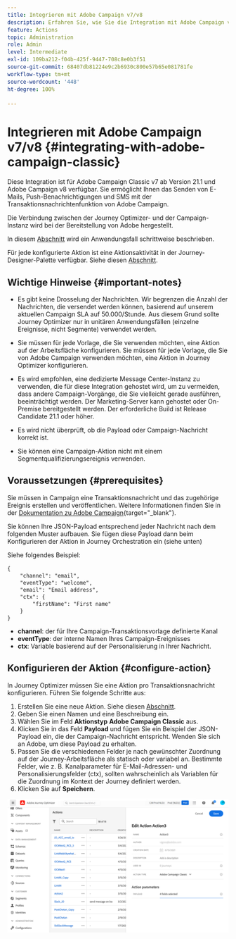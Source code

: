 ```yaml
---
title: Integrieren mit Adobe Campaign v7/v8
description: Erfahren Sie, wie Sie die Integration mit Adobe Campaign v7/v8 durchführen.
feature: Actions
topic: Administration
role: Admin
level: Intermediate
exl-id: 109ba212-f04b-425f-9447-708c8e0b3f51
source-git-commit: 68407db81224e9c2b6930c800e57b65e081781fe
workflow-type: tm+mt
source-wordcount: '448'
ht-degree: 100%

---
```


# Integrieren mit Adobe Campaign v7/v8 {#integrating-with-adobe-campaign-classic}

Diese Integration ist für Adobe Campaign Classic v7 ab Version 21.1 und Adobe Campaign v8 verfügbar. Sie ermöglicht Ihnen das Senden von E-Mails, Push-Benachrichtigungen und SMS mit der Transaktionsnachrichtenfunktion von Adobe Campaign.

Die Verbindung zwischen der Journey Optimizer- und der Campaign-Instanz wird bei der Bereitstellung von Adobe hergestellt.

In diesem [Abschnitt](../building-journeys/campaign-classic-use-case.md) wird ein Anwendungsfall schrittweise beschrieben.

Für jede konfigurierte Aktion ist eine Aktionsaktivität in der Journey-Designer-Palette verfügbar. Siehe diesen [Abschnitt](../building-journeys/using-adobe-campaign-classic.md).

## Wichtige Hinweise {#important-notes}

* Es gibt keine Drosselung der Nachrichten. Wir begrenzen die Anzahl der Nachrichten, die versendet werden können, basierend auf unserem aktuellen Campaign SLA auf 50.000/Stunde. Aus diesem Grund sollte Journey Optimizer nur in unitären Anwendungsfällen (einzelne Ereignisse, nicht Segmente) verwendet werden.

* Sie müssen für jede Vorlage, die Sie verwenden möchten, eine Aktion auf der Arbeitsfläche konfigurieren. Sie müssen für jede Vorlage, die Sie von Adobe Campaign verwenden möchten, eine Aktion in Journey Optimizer konfigurieren.

* Es wird empfohlen, eine dedizierte Message Center-Instanz zu verwenden, die für diese Integration gehostet wird, um zu vermeiden, dass andere Campaign-Vorgänge, die Sie vielleicht gerade ausführen, beeinträchtigt werden. Der Marketing-Server kann gehostet oder On-Premise bereitgestellt werden. Der erforderliche Build ist Release Candidate 21.1 oder höher.

* Es wird nicht überprüft, ob die Payload oder Campaign-Nachricht korrekt ist.

* Sie können eine Campaign-Aktion nicht mit einem Segmentqualifizierungsereignis verwenden.

## Voraussetzungen {#prerequisites}

Sie müssen in Campaign eine Transaktionsnachricht und das zugehörige Ereignis erstellen und veröffentlichen. Weitere Informationen finden Sie in der [Dokumentation zu Adobe Campaign](https://experienceleague.adobe.com/docs/campaign-classic/using/transactional-messaging/introduction/about-transactional-messaging.html?lang=de#transactional-messaging){target=&quot;_blank&quot;}.

Sie können Ihre JSON-Payload entsprechend jeder Nachricht nach dem folgenden Muster aufbauen. Sie fügen diese Payload dann beim Konfigurieren der Aktion in Journey Orchestration ein (siehe unten)

Siehe folgendes Beispiel:

```
{
    "channel": "email",
    "eventType": "welcome",
    "email": "Email address",
    "ctx": {
        "firstName": "First name"
    }
}
```

* **channel**: der für Ihre Campaign-Transaktionsvorlage definierte Kanal
* **eventType**: der interne Namen Ihres Campaign-Ereignisses
* **ctx**: Variable basierend auf der Personalisierung in Ihrer Nachricht.

## Konfigurieren der Aktion {#configure-action}

In Journey Optimizer müssen Sie eine Aktion pro Transaktionsnachricht konfigurieren. Führen Sie folgende Schritte aus:

1. Erstellen Sie eine neue Aktion. Siehe diesen [Abschnitt](../action/action.md).
1. Geben Sie einen Namen und eine Beschreibung ein.
1. Wählen Sie im Feld **Aktionstyp** **Adobe Campaign Classic** aus.
1. Klicken Sie in das Feld **Payload** und fügen Sie ein Beispiel der JSON-Payload ein, die der Campaign-Nachricht entspricht. Wenden Sie sich an Adobe, um diese Payload zu erhalten.
1. Passen Sie die verschiedenen Felder je nach gewünschter Zuordnung auf der Journey-Arbeitsfläche als statisch oder variabel an. Bestimmte Felder, wie z. B. Kanalparameter für E-Mail-Adressen- und Personalisierungsfelder (ctx), sollten wahrscheinlich als Variablen für die Zuordnung im Kontext der Journey definiert werden.
1. Klicken Sie auf **Speichern**.

![](../assets/accintegration1.png)
